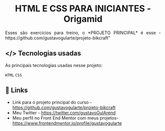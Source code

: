 <p align="center"><h1 align="center" >HTML E CSS PARA INICIANTES - Origamid</h1></p>

<p align="justify">
Esses são exercícios para treino, o *PROJETO PRINCIPAL* é esse - https://github.com/gustavogularte/projeto-bikcraft"</p>

## </> **Tecnologias usadas**

As principais tecnologias usadas nesse projeto:

`HTML`
`CSS`

## 🔗 **Links**

- Link para o projeto principal do curso - https://github.com/gustavogularte/projeto-bikcraft
- Meu Twitter - https://twitter.com/gustavoGulArend
- Meu perfil no Front End Mentor com meus projetos- https://www.frontendmentor.io/profile/gustavogularte